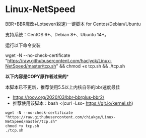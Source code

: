 # Linux-NetSpeed
BBR+BBR魔改+Lotsever(锐速)一键脚本 for Centos/Debian/Ubuntu

支持系统：CentOS 6+、Debian 8+、Ubuntu 14+。

运行以下命令安装

wget -N --no-check-certificate "https://raw.githubusercontent.com/haclyok/Linux-NetSpeed/master/tcp.sh" && chmod +x tcp.sh && ./tcp.sh



**********以下内容是COPY原作者过来的***********

本脚本已不更新，推荐使用5.5以上内核自带的bbr速度最佳
- https://roov.org/2020/03/bbr-bbrplus-bbr2/
- 推荐使用该脚本：bash <(curl -Lso- https://git.io/kernel.sh)
```
wget -N --no-check-certificate "https://raw.githubusercontent.com/chiakge/Linux-NetSpeed/master/tcp.sh"
chmod +x tcp.sh
./tcp.sh
```
